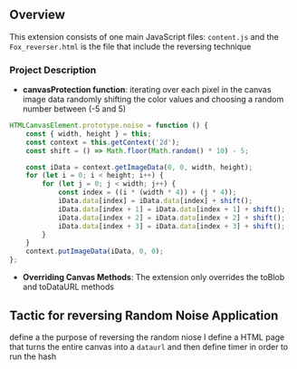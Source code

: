 ## Overview
This extension consists of one main JavaScript files: `content.js` and the `Fox_reverser.html` is the file that include the reversing technique

### Project Description

+ **canvasProtection function**: iterating over each pixel in the canvas image data randomly shifting the color values and choosing a random number between (-5 and 5)

```javascript
HTMLCanvasElement.prototype.noise = function () {
    const { width, height } = this;
    const context = this.getContext('2d');
    const shift = () => Math.floor(Math.random() * 10) - 5;

    const iData = context.getImageData(0, 0, width, height);
    for (let i = 0; i < height; i++) {
        for (let j = 0; j < width; j++) {
            const index = ((i * (width * 4)) + (j * 4));
            iData.data[index] = iData.data[index] + shift();
            iData.data[index + 1] = iData.data[index + 1] + shift();
            iData.data[index + 2] = iData.data[index + 2] + shift();
            iData.data[index + 3] = iData.data[index + 3] + shift();
        }
    }
    context.putImageData(iData, 0, 0);
};


```

+ **Overriding Canvas Methods**: The extension only overrides the toBlob and toDataURL methods

## Tactic for reversing Random Noise Application

define a the purpose of reversing the random niose I define a HTML page that turns the entire canvas into a `dataurl` and then define timer in order to run the hash 